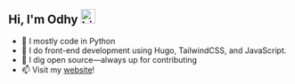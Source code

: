 ## Hi, I'm Odhy <img src="https://user-images.githubusercontent.com/1303154/88677602-1635ba80-d120-11ea-84d8-d263ba5fc3c0.gif" width="26px" alt="hi">

- 🐍 I mostly code in Python
- 🎨 I do front-end development using Hugo, TailwindCSS, and JavaScript.
- 🌟 I dig open source—always up for contributing
- 📫 Visit my [website](https://odhyp.com)!
